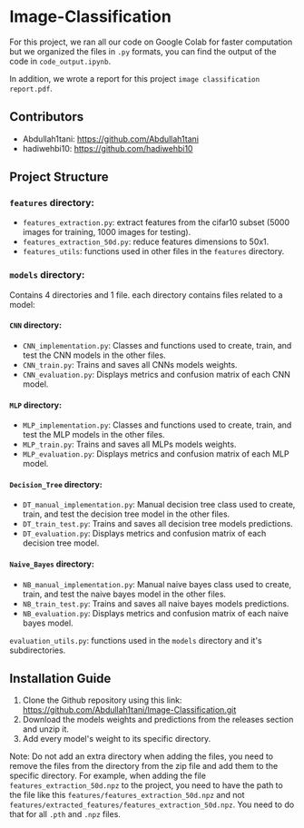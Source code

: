# Image-Classification

For this project, we ran all our code on Google Colab for faster computation but we organized the files in `.py` formats, you can find the output of the code in `code_output.ipynb`. 

In addition, we wrote a report for this project `image classification report.pdf`.

## Contributors
- Abdullah1tani: https://github.com/Abdullah1tani
- hadiwehbi10: https://github.com/hadiwehbi10

## Project Structure

### `features` directory: 

- `features_extraction.py`: extract features from the cifar10 subset (5000 images for training, 1000 images for testing).
- `features_extraction_50d.py`: reduce features dimensions to 50x1.
- `features_utils`: functions used in other files in the `features` directory.

### `models` directory:
Contains 4 directories and 1 file. each directory contains files related to a model:

#### `CNN` directory:
- `CNN_implementation.py`: Classes and functions used to create, train, and test the CNN models in the other files.
- `CNN_train.py`: Trains and saves all CNNs models weights.
- `CNN_evaluation.py`: Displays metrics and confusion matrix of each CNN model.

#### `MLP` directory:
- `MLP_implementation.py`: Classes and functions used to create, train, and test the MLP models in the other files.
- `MLP_train.py`: Trains and saves all MLPs models weights.
- `MLP_evaluation.py`: Displays metrics and confusion matrix of each MLP model.

#### `Decision_Tree` directory:
- `DT_manual_implementation.py`: Manual decision tree class used to create, train, and test the decision tree model in the other files.
- `DT_train_test.py`: Trains and saves all decision tree models predictions.
- `DT_evaluation.py`: Displays metrics and confusion matrix of each decision tree model.

#### `Naive_Bayes` directory:
- `NB_manual_implementation.py`: Manual naive bayes class used to create, train, and test the naive bayes model in the other files.
- `NB_train_test.py`: Trains and saves all naive bayes models predictions.
- `NB_evaluation.py`: Displays metrics and confusion matrix of each naive bayes model.

`evaluation_utils.py`: functions used in the `models` directory and it's subdirectories.

## Installation Guide
1. Clone the Github repository using this link: https://github.com/Abdullah1tani/Image-Classification.git
2. Download the models weights and predictions from the releases section and unzip it.
3. Add every model's weight to its specific directory.

Note: Do not add an extra directory when adding the files, you need to remove the files from the directory from the zip file and add them to the specific directory. For example, when adding the file `features_extraction_50d.npz` to the project, you need to have the path to the file like this `features/features_extraction_50d.npz` and not `features/extracted_features/features_extraction_50d.npz`. You need to do that for all `.pth` and `.npz` files.
